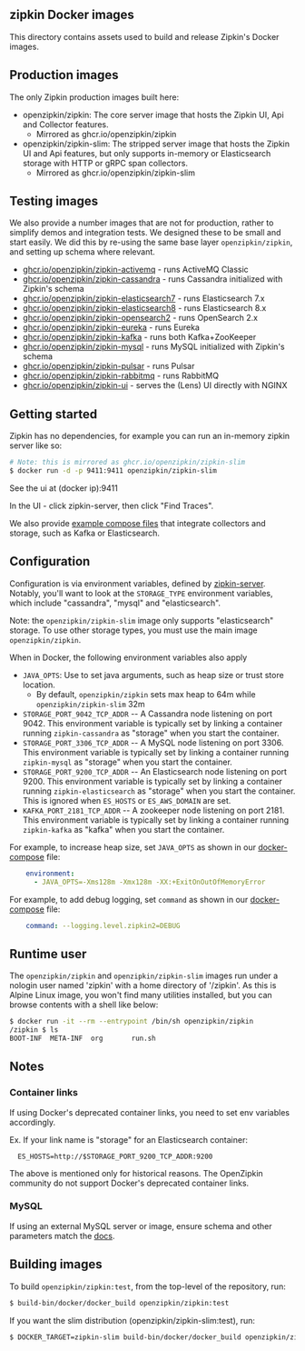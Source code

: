 ## zipkin Docker images
This directory contains assets used to build and release Zipkin's Docker images.

## Production images
The only Zipkin production images built here:
* openzipkin/zipkin: The core server image that hosts the Zipkin UI, Api and Collector features.
  * Mirrored as ghcr.io/openzipkin/zipkin
* openzipkin/zipkin-slim: The stripped server image that hosts the Zipkin UI and Api features, but only supports in-memory or Elasticsearch storage with HTTP or gRPC span collectors.
  * Mirrored as ghcr.io/openzipkin/zipkin-slim

## Testing images

We also provide a number images that are not for production, rather to simplify demos and
integration tests. We designed these to be small and start easily. We did this by re-using the same
base layer `openzipkin/zipkin`, and setting up schema where relevant.

* [ghcr.io/openzipkin/zipkin-activemq](test-images/zipkin-activemq/README.md) - runs ActiveMQ Classic
* [ghcr.io/openzipkin/zipkin-cassandra](test-images/zipkin-cassandra/README.md) - runs Cassandra initialized with Zipkin's schema
* [ghcr.io/openzipkin/zipkin-elasticsearch7](test-images/zipkin-elasticsearch7/README.md) - runs Elasticsearch 7.x
* [ghcr.io/openzipkin/zipkin-elasticsearch8](test-images/zipkin-elasticsearch8/README.md) - runs Elasticsearch 8.x
* [ghcr.io/openzipkin/zipkin-opensearch2](test-images/zipkin-opensearch2/README.md) - runs OpenSearch 2.x
* [ghcr.io/openzipkin/zipkin-eureka](test-images/zipkin-eureka/README.md) - runs Eureka
* [ghcr.io/openzipkin/zipkin-kafka](test-images/zipkin-kafka/README.md) - runs both Kafka+ZooKeeper
* [ghcr.io/openzipkin/zipkin-mysql](test-images/zipkin-mysql/README.md) - runs MySQL initialized with Zipkin's schema
* [ghcr.io/openzipkin/zipkin-pulsar](test-images/zipkin-pulsar/README.md) - runs Pulsar
* [ghcr.io/openzipkin/zipkin-rabbitmq](test-images/zipkin-rabbitmq/README.md) - runs RabbitMQ
* [ghcr.io/openzipkin/zipkin-ui](test-images/zipkin-ui/README.md) - serves the (Lens) UI directly with NGINX

## Getting started

Zipkin has no dependencies, for example you can run an in-memory zipkin server like so:

```bash
# Note: this is mirrored as ghcr.io/openzipkin/zipkin-slim
$ docker run -d -p 9411:9411 openzipkin/zipkin-slim
```

See the ui at (docker ip):9411

In the UI - click zipkin-server, then click "Find Traces".

We also provide [example compose files](examples/README.md) that integrate collectors and storage,
such as Kafka or Elasticsearch.

## Configuration
Configuration is via environment variables, defined by [zipkin-server](../zipkin-server/README.md). Notably, you'll want to look at the `STORAGE_TYPE` environment variables, which
include "cassandra", "mysql" and "elasticsearch".

Note: the `openzipkin/zipkin-slim` image only supports "elasticsearch" storage. To use other storage types, you must use the main image `openzipkin/zipkin`.

When in Docker, the following environment variables also apply

* `JAVA_OPTS`: Use to set java arguments, such as heap size or trust store location.
  * By default, `openzipkin/zipkin` sets max heap to 64m while `openzipkin/zipkin-slim` 32m
* `STORAGE_PORT_9042_TCP_ADDR` -- A Cassandra node listening on port 9042. This
  environment variable is typically set by linking a container running
  `zipkin-cassandra` as "storage" when you start the container.
* `STORAGE_PORT_3306_TCP_ADDR` -- A MySQL node listening on port 3306. This
  environment variable is typically set by linking a container running
  `zipkin-mysql` as "storage" when you start the container.
* `STORAGE_PORT_9200_TCP_ADDR` -- An Elasticsearch node listening on port 9200. This
  environment variable is typically set by linking a container running
  `zipkin-elasticsearch` as "storage" when you start the container. This is ignored
  when `ES_HOSTS` or `ES_AWS_DOMAIN` are set.
* `KAFKA_PORT_2181_TCP_ADDR` -- A zookeeper node listening on port 2181. This
  environment variable is typically set by linking a container running
  `zipkin-kafka` as "kafka" when you start the container.

For example, to increase heap size, set `JAVA_OPTS` as shown in our [docker-compose](examples/docker-compose.yml) file:
```yaml
    environment:
      - JAVA_OPTS=-Xms128m -Xmx128m -XX:+ExitOnOutOfMemoryError
```

For example, to add debug logging, set `command` as shown in our [docker-compose](examples/docker-compose.yml) file:
```yaml
    command: --logging.level.zipkin2=DEBUG
```

## Runtime user
The `openzipkin/zipkin` and `openzipkin/zipkin-slim` images run under a nologin
user named 'zipkin' with a home directory of '/zipkin'. As this is Alpine Linux
image, you won't find many utilities installed, but you can browse contents
with a shell like below:

```bash
$ docker run -it --rm --entrypoint /bin/sh openzipkin/zipkin
/zipkin $ ls
BOOT-INF  META-INF  org       run.sh
```

## Notes

### Container links
If using Docker's deprecated container links, you need to set env variables
accordingly.

Ex. If your link name is "storage" for an Elasticsearch container:
```
  ES_HOSTS=http://$STORAGE_PORT_9200_TCP_ADDR:9200
```

The above is mentioned only for historical reasons. The OpenZipkin community
do not support Docker's deprecated container links.

### MySQL
If using an external MySQL server or image, ensure schema and other parameters match the [docs](../zipkin-storage/mysql-v1/README.md#applying-the-schema).

## Building images

To build `openzipkin/zipkin:test`, from the top-level of the repository, run:
```bash
$ build-bin/docker/docker_build openzipkin/zipkin:test
```

If you want the slim distribution (openzipkin/zipkin-slim:test), run:
```bash
$ DOCKER_TARGET=zipkin-slim build-bin/docker/docker_build openzipkin/zipkin-slim:test
```
